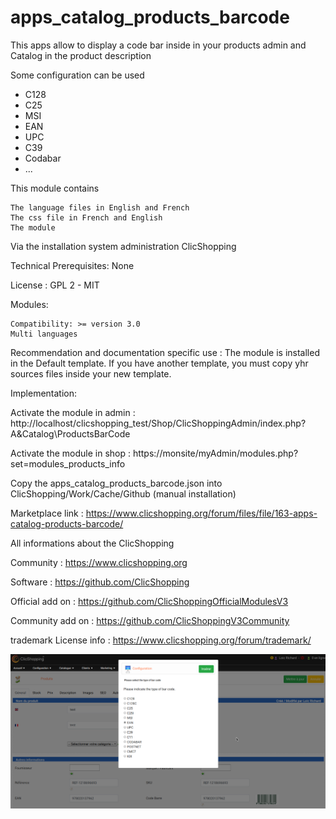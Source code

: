 # apps_catalog_products_barcode

This apps allow to display a code bar inside in your products admin and Catalog in the product description 

Some configuration can be used
- C128
- C25
- MSI
- EAN
- UPC
- C39
- Codabar
- ...

This module contains

    The language files in English and French
    The css file in French and English
    The module

Via the installation system administration ClicShopping

Technical Prerequisites: None

License : GPL 2 - MIT

Modules:

    Compatibility: >= version 3.0
    Multi languages

Recommendation and documentation specific use : 
The module is installed in the Default template. If you have another template, you must copy yhr sources files inside your new template.

Implementation:

Activate the module in admin : http://localhost/clicshopping_test/Shop/ClicShoppingAdmin/index.php?A&Catalog\ProductsBarCode

Activate the module in shop : https://monsite/myAdmin/modules.php?set=modules_products_info

Copy the apps_catalog_products_barcode.json into ClicShopping/Work/Cache/Github (manual installation)
    

Marketplace link : https://www.clicshopping.org/forum/files/file/163-apps-catalog-products-barcode/


All informations about the ClicShopping

Community : https://www.clicshopping.org

Software : https://github.com/ClicShopping

Official add on : https://github.com/ClicShoppingOfficialModulesV3

Community add on : https://github.com/ClicShoppingV3Community

trademark License info : https://www.clicshopping.org/forum/trademark/


![image](https://github.com/ClicShoppingOfficialModulesV3/apps_catalog_products_barcode/blob/master/ModuleInfosJson/image.png)

